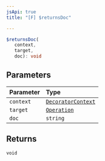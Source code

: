 ```yaml
---
jsApi: true
title: "[F] $returnsDoc"

---
```

```ts
$returnsDoc(
   context, 
   target, 
   doc): void
```

## Parameters

| Parameter | Type |
| :------ | :------ |
| `context` | [`DecoratorContext`](../interfaces/DecoratorContext.md) |
| `target` | [`Operation`](../interfaces/Operation.md) |
| `doc` | `string` |

## Returns

`void`
